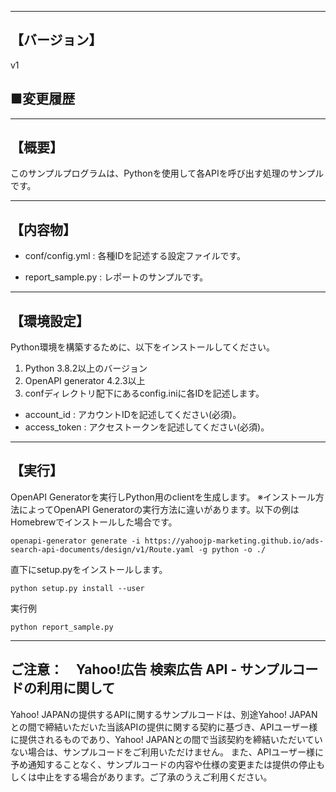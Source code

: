 --------------------------------
【バージョン】
--------------------------------
v1

■変更履歴
-----------


--------------------------------
【概要】
--------------------------------
このサンプルプログラムは、Pythonを使用して各APIを呼び出す処理のサンプルです。

--------------------------------
【内容物】
--------------------------------

  - conf/config.yml          : 各種IDを記述する設定ファイルです。

  - report_sample.py       : レポートのサンプルです。

--------------------------------
【環境設定】
--------------------------------
Python環境を構築するために、以下をインストールしてください。

1. Python 3.8.2以上のバージョン
2. OpenAPI generator 4.2.3以上
3. confディレクトリ配下にあるconfig.iniに各IDを記述します。
  - account_id          : アカウントIDを記述してください(必須)。
  - access_token        : アクセストークンを記述してください(必須)。

--------------------------------
【実行】
--------------------------------
OpenAPI Generatorを実行しPython用のclientを生成します。
※インストール方法によってOpenAPI Generatorの実行方法に違いがあります。以下の例はHomebrewでインストールした場合です。
```
openapi-generator generate -i https://yahoojp-marketing.github.io/ads-search-api-documents/design/v1/Route.yaml -g python -o ./
```

直下にsetup.pyをインストールします。
```
python setup.py install --user
```

実行例
```
python report_sample.py
```

--------------------------------
ご注意：　Yahoo!広告 検索広告 API - サンプルコードの利用に関して
--------------------------------

Yahoo! JAPANの提供するAPIに関するサンプルコードは、別途Yahoo! JAPANとの間で締結いただいた当該APIの提供に関する契約に基づき、APIユーザー様に提供されるものであり、Yahoo! JAPANとの間で当該契約を締結いただいていない場合は、サンプルコードをご利用いただけません。
また、APIユーザー様に予め通知することなく、サンプルコードの内容や仕様の変更または提供の停止もしくは中止をする場合があります。ご了承のうえご利用ください。
